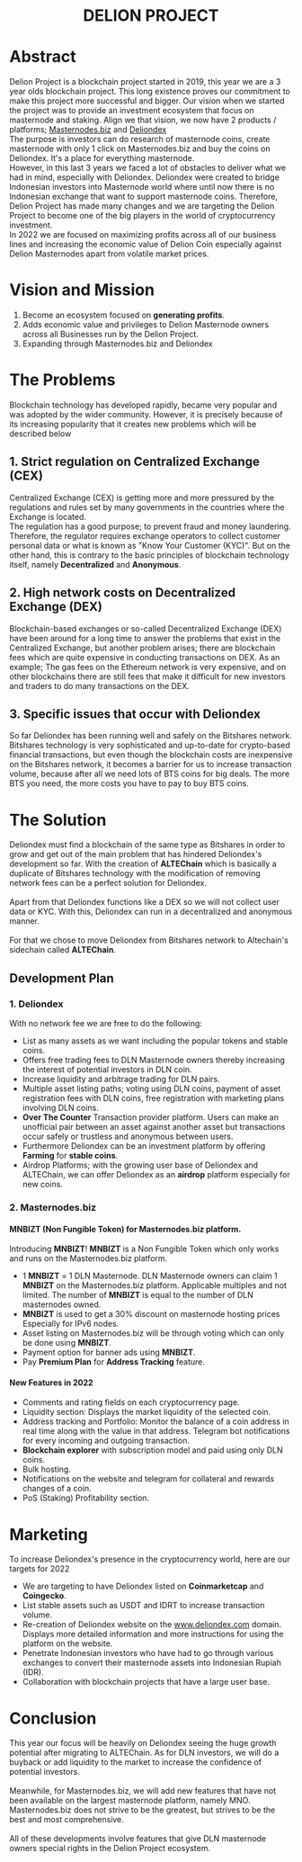 <h1 align="center">
  DELION PROJECT
</h1>

# Abstract
<p>
	Delion Project is a blockchain project started in 2019, this year we are a 3 year olds blockchain project. This long existence proves our commitment to make this project more successful and bigger. Our vision when we started the project was to provide an investment ecosystem that focus on masternode and staking. Align we that vision, we now have 2 products / platforms; <a href="https://masternodes.biz" target="_blank">Masternodes.biz</a> and <a href="https://dex.delion.online" target="_blank">Deliondex</a>
	<br />
	The purpose is investors can do research of masternode coins, create masternode with only 1 click on Masternodes.biz and buy the coins on Deliondex. It's a place for everything masternode.
	<br />
	However, in this last 3 years we faced a lot of obstacles to deliver what we had in mind, especially with Deliondex. Deliondex were created to bridge Indonesian investors into Masternode world where until now there is no Indonesian exchange that want to support masternode coins. Therefore, Delion Project has made many changes and we are targeting the Delion Project to become one of the big players in the world of cryptocurrency investment.
	<br />
	In 2022 we are focused on maximizing profits across all of our business lines and increasing the economic value of Delion Coin especially against Delion Masternodes apart from volatile market prices.
</p>

# Vision and Mission
1. Become an ecosystem focused on <b>generating profits</b>.
2. Adds economic value and privileges to Delion Masternode owners across all Businesses run by the Delion Project.
3. Expanding through Masternodes.biz and Deliondex

# The Problems
Blockchain technology has developed rapidly, became very popular and was adopted by the wider community. However, it is precisely because of its increasing popularity that it creates new problems which will be described below
## 1. Strict regulation on Centralized Exchange (CEX)
Centralized Exchange (CEX) is getting more and more pressured by the regulations and rules set by many governments in the countries where the Exchange is located.
<br />
The regulation has a good purpose; to prevent fraud and money laundering. Therefore, the regulator requires exchange operators to collect customer personal data or what is known as "Know Your Customer (KYC)". But on the other hand, this is contrary to the basic principles of blockchain technology itself, namely <b>Decentralized</b> and <b>Anonymous</b>.
## 2. High network costs on Decentralized Exchange (DEX)
Blockchain-based exchanges or so-called Decentralized Exchange (DEX) have been around for a long time to answer the problems that exist in the Centralized Exchange, but another problem arises; there are blockchain fees which are quite expensive in conducting transactions on DEX. As an example; The gas fees on the Ethereum network is very expensive, and on other blockchains there are still fees that make it difficult for new investors and traders to do many transactions on the DEX.
## 3. Specific issues that occur with Deliondex
So far Deliondex has been running well and safely on the Bitshares network. Bitshares technology is very sophisticated and up-to-date for crypto-based financial transactions, but even though the blockchain costs are inexpensive on the Bitshares network, it becomes a barrier for us to increase transaction volume, because after all we need lots of BTS coins for big deals. The more BTS you need, the more costs you have to pay to buy BTS coins.

# The Solution
Deliondex must find a blockchain of the same type as Bitshares in order to grow and get out of the main problem that has hindered Deliondex's development so far. With the creation of <b>ALTEChain</b> which is basically a duplicate of Bitshares technology with the modification of removing network fees can be a perfect solution for Deliondex.
<br /><br />
Apart from that Deliondex functions like a DEX so we will not collect user data or KYC. With this, Deliondex can run in a decentralized and anonymous manner.
<br /><br />
For that we chose to move Deliondex from Bitshares network to Altechain's sidechain called <b>ALTEChain</b>.

## Development Plan
### 1. Deliondex
With no network fee we are free to do the following:
- List as many assets as we want including the popular tokens and stable coins.
- Offers free trading fees to DLN Masternode owners thereby increasing the interest of potential investors in DLN coin.
- Increase liquidity and arbitrage trading for DLN pairs.
- Multiple asset listing paths; voting using DLN coins, payment of asset registration fees with DLN coins, free registration with marketing plans involving DLN coins.
- <b>Over The Counter</b> Transaction provider platform. Users can make an unofficial pair between an asset against another asset but transactions occur safely or trustless and anonymous between users.
- Furthermore Deliondex can be an investment platform by offering <b>Farming</b> for <b>stable coins</b>.
- Airdrop Platforms; with the growing user base of Deliondex and ALTEChain, we can offer Deliondex as an <b>airdrop</b> platform especially for new coins.

### 2. Masternodes.biz
#### MNBIZT (Non Fungible Token) for Masternodes.biz platform.
Introducing <b>MNBIZT</b>! <b>MNBIZT</b> is a Non Fungible Token which only works and runs on the Masternodes.biz platform.
- 1 <b>MNBIZT</b> = 1 DLN Masternode. DLN Masternode owners can claim 1 <b>MNBIZT</b> on the Masternodes.biz platform. Applicable multiples and not limited. The number of <b>MNBIZT</b> is equal to the number of DLN masternodes owned.
- <b>MNBIZT</b> is used to get a 30% discount on masternode hosting prices Especially for IPv6 nodes.
- Asset listing on Masternodes.biz will be through voting which can only be done using <b>MNBIZT</b>.
- Payment option for banner ads using <b>MNBIZT</b>.
- Pay <b>Premium Plan</b> for <b>Address Tracking</b> feature.

#### New Features in 2022
- Comments and rating fields on each cryptocurrency page.
- Liquidity section: Displays the market liquidity of the selected coin.
- Address tracking and Portfolio: Monitor the balance of a coin address in real time along with the value in that address. Telegram bot notifications for every incoming and outgoing transaction.
- <b>Blockchain explorer</b> with subscription model and paid using only DLN coins.
- Bulk hosting.
- Notifications on the website and telegram for collateral and rewards changes of a coin.
- PoS (Staking) Profitability section.

# Marketing
To increase Deliondex's presence in the cryptocurrency world, here are our targets for 2022
- We are targeting to have Deliondex listed on <b>Coinmarketcap</b> and <b>Coingecko</b>.
- List stable assets such as USDT and IDRT to increase transaction volume.
- Re-creation of Deliondex website on the www.deliondex.com domain. Displays more detailed information and more instructions for using the platform on the website.
- Penetrate Indonesian investors who have had to go through various exchanges to convert their masternode assets into Indonesian Rupiah (IDR).
- Collaboration with blockchain projects that have a large user base.

# Conclusion
This year our focus will be heavily on Deliondex seeing the huge growth potential after migrating to ALTEChain. As for DLN investors, we will do a buyback or add liquidity to the market to increase the confidence of potential investors.
<br /><br />
Meanwhile, for Masternodes.biz, we will add new features that have not been available on the largest masternode platform, namely MNO. Masternodes.biz does not strive to be the greatest, but strives to be the best and most comprehensive.
<br /><br />
All of these developments involve features that give DLN masternode owners special rights in the Delion Project ecosystem.